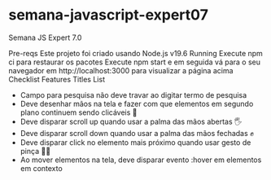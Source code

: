 # semana-javascript-expert07
Semana JS Expert 7.0


Pre-reqs
Este projeto foi criado usando Node.js v19.6
Running
Execute npm ci para restaurar os pacotes
Execute npm start e em seguida vá para o seu navegador em http://localhost:3000 para visualizar a página acima
Checklist Features
Titles List

 - Campo para pesquisa não deve travar ao digitar termo de pesquisa
 - Deve desenhar mãos na tela e fazer com que elementos em segundo plano continuem sendo clicáveis 🙌
 - Deve disparar scroll up quando usar a palma das mãos abertas 🖐
 - Deve disparar scroll down quando usar a palma das mãos fechadas ✊
 - Deve disparar click no elemento mais próximo quando usar gesto de pinça 🤏🏻
 - Ao mover elementos na tela, deve disparar evento :hover em elementos em contexto
